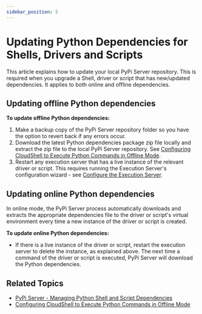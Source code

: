 ```yaml
---
sidebar_position: 5
---
```


# Updating Python Dependencies for Shells, Drivers and Scripts

This article explains how to update your local PyPi Server repository. This is required when you upgrade a Shell, driver or script that has new/updated dependencies. It applies to both online and offline dependencies.

## Updating offline Python dependencies

**To update offline Python dependencies:**

1. Make a backup copy of the PyPi Server repository folder so you have the option to revert back if any errors occur.
2. Download the latest Python dependencies package zip file locally and extract the zip file to the local PyPi Server repository. See [Configuring CloudShell to Execute Python Commands in Offline Mode](./configuring-cloudshell-to-execute-python-commands-in-offline-mode.md).
3. Restart any execution server that has a live instance of the relevant driver or script. This requires running the Execution Server's configuration wizard - see [Configure the Execution Server](../../../install-configure/cloudshell-suite/configure-products/config-execution-server.md).
    

## Updating online Python dependencies

In online mode, the PyPi Server process automatically downloads and extracts the appropriate dependencies file to the driver or script's virtual environment every time a new instance of the driver or script is created.

**To update online Python dependencies:**

- If there is a live instance of the driver or script, restart the execution server to delete the instance, as explained above. The next time a command of the driver or script is executed, PyPi Server will download the Python dependencies.

## Related Topics

- [PyPi Server - Managing Python Shell and Script Dependencies](../../../admin/cloudshell-execution-server-configurations/setting-up-python-virtual-environments/pypi-server-managing-python-shell-and-script-dependencies.md)
- [Configuring CloudShell to Execute Python Commands in Offline Mode](../../../admin/cloudshell-execution-server-configurations/setting-up-python-virtual-environments/configuring-cloudshell-to-execute-python-commands-in-offline-mode.md)
